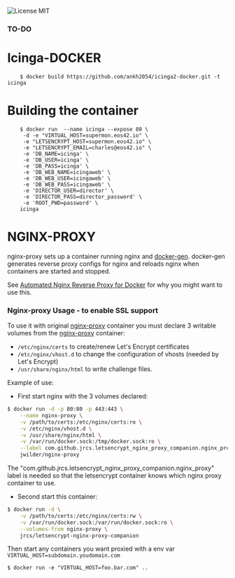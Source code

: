 
![License MIT](https://img.shields.io/badge/license-MIT-blue.svg)

### TO-DO



# Icinga-DOCKER



		$ docker build https://github.com/ankh2054/icinga2-docker.git -t icinga
		
		


# Building the container 

		$ docker run  --name icinga --expose 80 \
		 -d -e "VIRTUAL_HOST=supermon.eos42.io" \
		 -e "LETSENCRYPT_HOST=supermon.eos42.io" \
		 -e "LETSENCRYPT_EMAIL=charles@eos42.io" \
		 -e 'DB_NAME=icinga' \
		 -e 'DB_USER=icinga' \
		 -e 'DB_PASS=icinga' \
		 -e 'DB_WEB_NAME=icingaweb' \
		 -e 'DB_WEB_USER=icingaweb' \
		 -e 'DB_WEB_PASS=icingaweb' \
		 -e 'DIRECTOR_USER=director' \
		 -e 'DIRECTOR_PASS=director_password' \
		 -e 'ROOT_PWD=password' \
		icinga



# NGINX-PROXY


nginx-proxy sets up a container running nginx and [docker-gen][1].  docker-gen generates reverse proxy configs for nginx and reloads nginx when containers are started and stopped.

See [Automated Nginx Reverse Proxy for Docker][2] for why you might want to use this.

### Nginx-proxy Usage - to enable SSL support

To use it with original [nginx-proxy](https://github.com/jwilder/nginx-proxy) container you must declare 3 writable volumes from the [nginx-proxy](https://github.com/jwilder/nginx-proxy) container:
* `/etc/nginx/certs` to create/renew Let's Encrypt certificates
* `/etc/nginx/vhost.d` to change the configuration of vhosts (needed by Let's Encrypt)
* `/usr/share/nginx/html` to write challenge files.

Example of use:

* First start nginx with the 3 volumes declared:
```bash
$ docker run -d -p 80:80 -p 443:443 \
    --name nginx-proxy \
    -v /path/to/certs:/etc/nginx/certs:ro \
    -v /etc/nginx/vhost.d \
    -v /usr/share/nginx/html \
    -v /var/run/docker.sock:/tmp/docker.sock:ro \
    --label com.github.jrcs.letsencrypt_nginx_proxy_companion.nginx_proxy \
    jwilder/nginx-proxy
```
The "com.github.jrcs.letsencrypt_nginx_proxy_companion.nginx_proxy" label is needed so that the letsencrypt container knows which nginx proxy container to use.

* Second start this container:
```bash
$ docker run -d \
    -v /path/to/certs:/etc/nginx/certs:rw \
    -v /var/run/docker.sock:/var/run/docker.sock:ro \
    --volumes-from nginx-proxy \
    jrcs/letsencrypt-nginx-proxy-companion
```

Then start any containers you want proxied with a env var `VIRTUAL_HOST=subdomain.youdomain.com`

    $ docker run -e "VIRTUAL_HOST=foo.bar.com" ..




[1]: https://github.com/etopian/docker-gen
[2]: http://jasonwilder.com/blog/2014/03/25/automated-nginx-reverse-proxy-for-docker/

